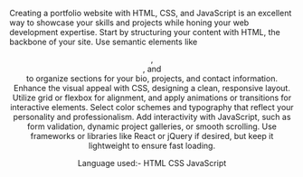 Creating a portfolio website with HTML, CSS, and JavaScript is an excellent way to showcase your skills and projects while honing your web development expertise. Start by structuring your content with HTML, the backbone of your site. Use semantic elements like <header>, <section>, and <footer> to organize sections for your bio, projects, and contact information.
Enhance the visual appeal with CSS, designing a clean, responsive layout. Utilize grid or flexbox for alignment, and apply animations or transitions for interactive elements. Select color schemes and typography that reflect your personality and professionalism.
Add interactivity with JavaScript, such as form validation, dynamic project galleries, or smooth scrolling. Use frameworks or libraries like React or jQuery if desired, but keep it lightweight to ensure fast loading.


Language used:-
HTML
CSS
JavaScript
